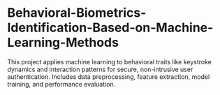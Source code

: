 # Behavioral-Biometrics-Identification-Based-on-Machine-Learning-Methods
This project applies machine learning to behavioral traits like keystroke dynamics and interaction patterns for secure, non-intrusive user authentication. Includes data preprocessing, feature extraction, model training, and performance evaluation.

